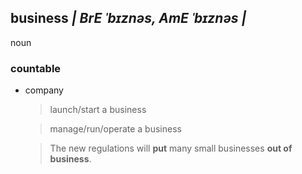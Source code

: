 ## business _| BrE ˈbɪznəs, AmE ˈbɪznəs |_
noun

### countable
- company
  > launch/start a business

  > manage/run/operate a business

  > The new regulations will __put__ many small businesses __out of business__.
